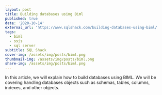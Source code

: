 ```yaml
---
layout: post
title: Building databases using Biml
published: true
date: '2020-10-14'
external_url: 'https://www.sqlshack.com/building-databases-using-biml/'
tags:
  - biml
  - ssis
  - sql server
subtitle: SQL Shack
cover-img: /assets/img/posts/biml.png
thumbnail-img: /assets/img/posts/biml.png
share-img: /assets/img/posts/biml.png
---
```

In this article, we will explain how to build databases using BIML. We will be covering handling databases objects such as schemas, tables, columns, indexes, and other objects.
